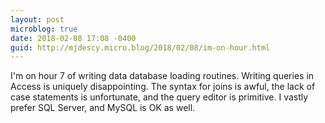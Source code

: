 ```yaml
---
layout: post
microblog: true
date: 2018-02-08 17:08 -0400
guid: http://mjdescy.micro.blog/2018/02/08/im-on-hour.html
---
```

I'm on hour 7 of writing data database loading routines. Writing queries in Access is uniquely disappointing. The syntax for joins is awful, the lack of case statements is unfortunate, and the query editor is primitive. I vastly prefer SQL Server, and MySQL is OK as well.
